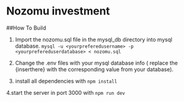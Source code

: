 # Nozomu investment

##How To Build 
1. Import the nozomu.sql file in the mysql_db directory into mysql database.
`mysql -u <yourpreferedusername> -p <yourprefereduserdatabase> < nozomu.sql` 

2. Change the .env files with your mysql database info ( replace the {inserthere} with the corresponding value from your database). 

3. install all dependencies with 
`npm install`

4.start the server in port 3000 with 
`npm run dev`
